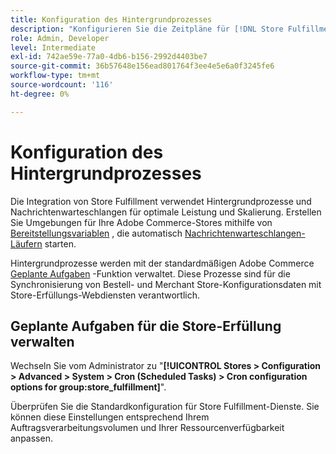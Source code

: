 ```yaml
---
title: Konfiguration des Hintergrundprozesses
description: "Konfigurieren Sie die Zeitpläne für [!DNL Store Fulfillment] Hintergrundprozesse, die zum Synchronisieren von Daten mit den Fulfillment-Diensten verwendet werden."
role: Admin, Developer
level: Intermediate
exl-id: 742ae59e-77a0-4db6-b156-2992d4403be7
source-git-commit: 36b57648e156ead801764f3ee4e5e6a0f3245fe6
workflow-type: tm+mt
source-wordcount: '116'
ht-degree: 0%

---
```



# Konfiguration des Hintergrundprozesses

Die Integration von Store Fulfillment verwendet Hintergrundprozesse und Nachrichtenwarteschlangen für optimale Leistung und Skalierung. Erstellen Sie Umgebungen für Ihre Adobe Commerce-Stores mithilfe von [Bereitstellungsvariablen](https://devdocs.magento.com/cloud/env/variables-deploy.html#cron_consumers_runner) , die automatisch [Nachrichtenwarteschlangen-Läufern](https://devdocs.magento.com/guides/v2.4/config-guide/mq/rabbitmq-overview.html) starten.

Hintergrundprozesse werden mit der standardmäßigen Adobe Commerce [Geplante Aufgaben](https://docs.magento.com/user-guide/system/cron.html) -Funktion verwaltet. Diese Prozesse sind für die Synchronisierung von Bestell- und Merchant Store-Konfigurationsdaten mit Store-Erfüllungs-Webdiensten verantwortlich.

## Geplante Aufgaben für die Store-Erfüllung verwalten

Wechseln Sie vom Administrator zu &quot;**[!UICONTROL Stores > Configuration > Advanced > System > Cron (Scheduled Tasks) > Cron configuration options for group:store_fulfillment]**&quot;.

Überprüfen Sie die Standardkonfiguration für Store Fulfillment-Dienste. Sie können diese Einstellungen entsprechend Ihrem Auftragsverarbeitungsvolumen und Ihrer Ressourcenverfügbarkeit anpassen.
